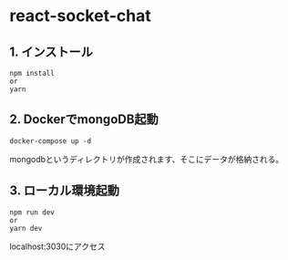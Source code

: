 # react-socket-chat

## 1. インストール
```
npm install
or
yarn
```

## 2. DockerでmongoDB起動
```
docker-compose up -d
```
mongodbというディレクトリが作成されます、そこにデータが格納される。

## 3. ローカル環境起動
```
npm run dev
or
yarn dev
```
localhost:3030にアクセス
